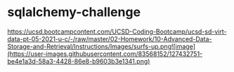 # sqlalchemy-challenge


https://ucsd.bootcampcontent.com/UCSD-Coding-Bootcamp/ucsd-sd-virt-data-pt-05-2021-u-c/-/raw/master/02-Homework/10-Advanced-Data-Storage-and-Retrieval/Instructions/Images/surfs-up.png![image](https://user-images.githubusercontent.com/83568152/127432751-be4e1a3d-58a3-4428-86e8-b9603b3e1341.png)
